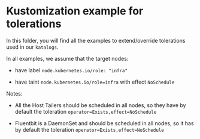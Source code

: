 # Kustomization example for tolerations

In this folder, you will find all the examples to extend/override tolerations used in our `katalogs`.

In all examples, we assume that the target nodes:

- have label `node.kubernetes.io/role: "infra"`

- have taint `node.kubernetes.io/role=infra` with effect `NoSchedule`

Notes:

- All the Host Tailers should be scheduled in all nodes, so they have by default the toleration `operator=Exists,effect=NoSchedule`

- Fluentbit is a DaemonSet and should be scheduled in all nodes, so it has by default the toleration `operator=Exists,effect=NoSchedule`